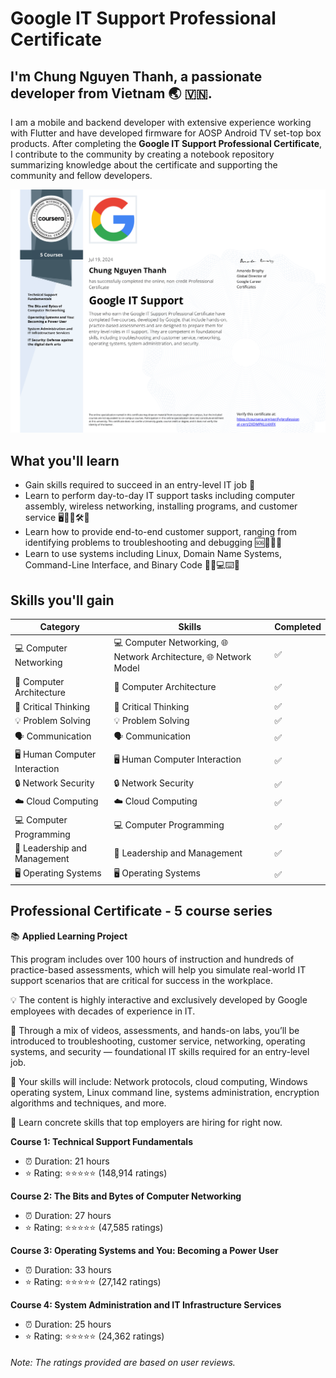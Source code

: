 # Google IT Support Professional Certificate

## I'm Chung Nguyen Thanh, a passionate developer from Vietnam 🌏 🇻🇳.

I am a mobile and backend developer with extensive experience working with Flutter and have developed firmware for AOSP Android TV set-top box products. After completing the **Google IT Support Professional Certificate**, I contribute to the community by creating a notebook repository summarizing knowledge about the certificate and supporting the community and fellow developers.

![Google IT Support Professional Certificate](Google_it_support.png)

## What you'll learn
- Gain skills required to succeed in an entry-level IT job 💼
- Learn to perform day-to-day IT support tasks including computer assembly, wireless networking, installing programs, and customer service 🖥️🔌📶🛠️📩
- Learn how to provide end-to-end customer support, ranging from identifying problems to troubleshooting and debugging 🆘🔎🔧🐛
- Learn to use systems including Linux, Domain Name Systems, Command-Line Interface, and Binary Code 🐧🌐💻⌨️🔢

## Skills you'll gain
| Category | Skills | Completed |
| --- | --- | --- |
| 💻 Computer Networking | 💻 Computer Networking, 🌐 Network Architecture, 🌐 Network Model | ✅ |
| 🏢 Computer Architecture | 🏢 Computer Architecture | ✅ |
| 🧠 Critical Thinking | 🧠 Critical Thinking | ✅ |
| 💡 Problem Solving | 💡 Problem Solving | ✅ |
| 🗣️ Communication | 🗣️ Communication | ✅ |
| 🖥️ Human Computer Interaction | 🖥️ Human Computer Interaction | ✅ |
| 🔒 Network Security | 🔒 Network Security | ✅ |
| ☁️ Cloud Computing | ☁️ Cloud Computing | ✅ |
| 💻 Computer Programming | 💻 Computer Programming | ✅ |
| 👔 Leadership and Management | 👔 Leadership and Management | ✅ |
| 🖥️ Operating Systems | 🖥️ Operating Systems | ✅ |

## Professional Certificate - 5 course series

📚 **Applied Learning Project**

This program includes over 100 hours of instruction and hundreds of practice-based assessments, which will help you simulate real-world IT support scenarios that are critical for success in the workplace.

💡 The content is highly interactive and exclusively developed by Google employees with decades of experience in IT.

🔧 Through a mix of videos, assessments, and hands-on labs, you’ll be introduced to troubleshooting, customer service, networking, operating systems, and security — foundational IT skills required for an entry-level job. 

🌟 Your skills will include: Network protocols, cloud computing, Windows operating system, Linux command line, systems administration, encryption algorithms and techniques, and more. 

🚀 Learn concrete skills that top employers are hiring for right now.

**Course 1: Technical Support Fundamentals**
- ⏰ Duration: 21 hours
- ⭐️ Rating: ⭐️⭐️⭐️⭐️⭐️ (148,914 ratings)

**Course 2: The Bits and Bytes of Computer Networking**
- ⏰ Duration: 27 hours
- ⭐️ Rating: ⭐️⭐️⭐️⭐️⭐️ (47,585 ratings)

**Course 3: Operating Systems and You: Becoming a Power User**
- ⏰ Duration: 33 hours
- ⭐️ Rating: ⭐️⭐️⭐️⭐️⭐️ (27,142 ratings)

**Course 4: System Administration and IT Infrastructure Services**
- ⏰ Duration: 25 hours
- ⭐️ Rating: ⭐️⭐️⭐️⭐️⭐️ (24,362 ratings)

###### Note: The ratings provided are based on user reviews.
